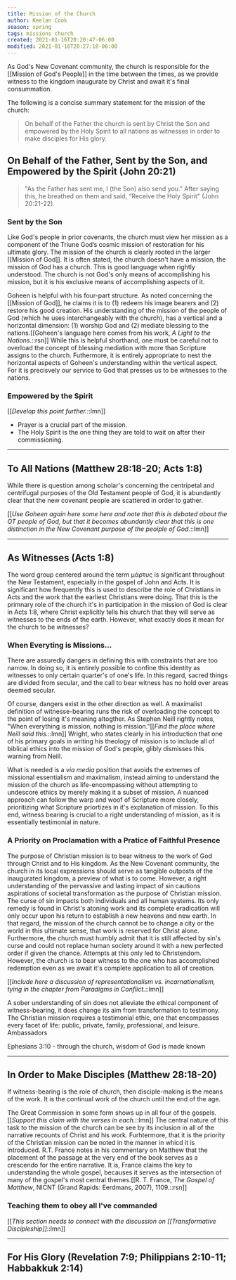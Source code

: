 ```yaml
---
title: Mission of the Church
author: Keelan Cook
season: spring
tags: missions church
created: 2021-01-16T20:20:47-06:00
modified: 2021-01-16T20:27:18-06:00
---
```

As God's New Covenant community, the church is responsible for the [[Mission of God's People]] in the time between the times, as we provide witness to the kingdom inaugurate by Christ and await it's final consummation.

The following is a concise summary statement for the mission of the church:

>On behalf of the Father the church is sent by Christ the Son and empowered by the Holy Spirit to all nations as witnesses in order to make disciples for His glory.

## On Behalf of the Father, Sent by the Son, and Empowered by the Spirit (John 20:21)
>"As the Father has sent me, I (the Son) also send you.” After saying this, he breathed on them and said, “Receive the Holy Spirit" (John 20:21-22).

### Sent by the Son
Like God's people in prior covenants, the church must view her mission as a component of the Triune God’s cosmic mission of restoration for his ultimate glory. The mission of the church is clearly rooted in the larger [[Mission of God]]. It is often stated, the church doesn't have a mission, the mission of God has a church. This is good language when rightly understood. The church is not God's only means of accomplishing his mission, but it is his exclusive means of accomplishing aspects of it.

Goheen is helpful with his four-part structure. As noted concerning the [[Mission of God]], he claims it is to (1) redeem his image bearers and (2) restore his good creation. His understanding of the mission of the people of God (which he uses interchangeably with the church), has a vertical and a horizontal dimension: (1) worship God and (2) mediate blessing to the nations.[[Goheen's language here comes from his work, *A Light to the Nations*.::rsn]] While this is helpful shorthand, one must be careful not to overload the concept of blessing mediation with more than Scripture assigns to the church. Futhermore, it is entirely appropriate to nest the horizontal aspects of Goheen's understanding within the vertical aspect. For it is precisvely our service to God that presses us to be witnesses to the nations.

### Empowered by the Spirit
[[*Develop this point further.*::lmn]]
* Prayer is a crucial part of the mission.
* The Holy Spirit is the one thing they are told to wait on after their commissioning.

---

## To All Nations (Matthew 28:18-20; Acts 1:8)
While there is question among scholar's concerning the centripetal and centrifugal purposes of the Old Testament people of God, it is abundantly clear that the new covenant people are scattered in order to gather.

[[*Use Goheen again here some here and note that this is debated about the OT people of God, but that it becomes abundantly clear that this is one distinction in the New Covenant purpose of the peoiple of God.*::lmn]]

---

## As Witnesses (Acts 1:8)

The word group centered around the term μάρτυς is significant throughout the New Testament, especially in the gospel of John and Acts. It is significant how frequently this is used to describe the role of Christians in Acts and the work that the earliest Christians were doing. That this is the primnary role of the church it's in participation in the mission of God is clear in Acts 1:8, where Christ explicitly tells his church that they will serve as witnesses to the ends of the earth. However, what exactly does it mean for the church to be witnesses?

### When Everyting is Missions...
There are assuredly dangers in defining this with constraints that are too narrow. In doing so, it is entirely possible to confine this identity as witnesses to only certain quarter's of one's life. In this regard, sacred things are divided from secular, and the call to bear witness has no hold over areas deemed secular.

Of course, dangers exist in the other direction as well. A maximalist definition of witnesse-bearing runs the risk of overloading the concept to the point of losing it's meaning altogther. As Stephen Neill rightly notes, "When everything is mission, nothing is mission."[[*Find the place where Neill said this.*::lmn]] Wright, who states clearly in his introduction that one of his primary goals in writing his theology of mission is to include all of biblical ethics into the mission of God's people, glibly dismisses this warning from Neill. 

What is needed is a *via media* position that avoids the extremes of missional essentialism and maximalism, instead aiming to understand the mission of the church as life-encompassing without attempting to undescore ethics by merely making it a subset of mission. A nuanced approach can follow the warp and woof of Scripture more closely, prioritizing what Scripture priortizes in it's explanation of mission. To this end, witness bearing is crucial to a right understanding of mission, as it is essentially testimonial in nature. 

### A Priority on Proclamation with a Pratice of Faithful Presence
The purpose of Christian mission is to bear witness to the work of God through Christ and to His kingdom. As the New Covenant community, the church in its local expressions should serve as tangible outposts of the inaugurated kingdom, a preview of what is to come. However, a right understanding of the pervassive and lasting impact of sin cautions aspirations of societal transformation as the purpose of Christian mission. The curse of sin impacts both individuals and all human systems. Its only remedy is found in Christ's atoning work and its complete eradication will only occur upon his return to establish a new heavens and new earth. In that regard, the mission of the church cannot be to change a city or the world in this ultimate sense, that work is reserved for Christ alone. Furthermore, the church must humbly admit that it is still affected by sin's curse and could not replace human society around it with a new perfected order if given the chance. Attempts at this only led to Christendom. However, the church is to bear witness to the one who has accomplished redemption even as we await it's complete application to all of creation.

[[*Include here a discussion of representationalism vs. incarnationalism, tying in the chapter from Paradigms in Conflict.*::lmn]]

A sober understanding of sin does not alleviate the ethical component of witness-bearing, it does change its aim from transformation to testimony. The Christian mission requires a testimonial ethic, one that encompasses every facet of life: public, private, family, professional, and leisure. Ambassadors

Ephesians 3:10 - through the church, wisdom of God is made known

---

## In Order to Make Disciples (Matthew 28:18-20)
If witness-bearing is the role of church, then disciple-making is the means of the work. It is the continual work of the church until the end of the age. 

The Great Commission in some form shows up in all four of the gospels.[[*Support this claim with the verses in each.*::lmn]] The central nature of this task to the mission of the church can be see by its inclusion in all of the narrative recounts of Christ and his work. Furhtermore, that it is the priority of the Christian mission can be noted in the manner in whicd it is introduced. R.T. France notes in his commentary on Matthew that the placement of the passage at the very end of the book serves as a crescendo for the entire narrative. It is, France claims the key to understanding the whole gospel, becauses it serves as the intersection of many of the gospel's most central themes.[[R. T. France, *The Gospel of Matthew*, NICNT (Grand Rapids: Eerdmans, 2007), 1109.::rsn]]

### Teaching them to obey all I've commanded
[[*This section needs to connect with the discussion on [[Transformative Discipleship]]*::lmn]]

---

## For His Glory (Revelation 7:9; Philippians 2:10-11; Habbakkuk 2:14)